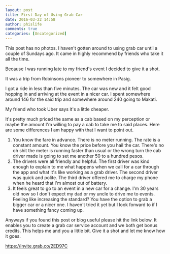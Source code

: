 ```yaml
---
layout: post
title: First Day of Using Grab Car
date: 2016-03-22 14:58
author: phislife
comments: true
categories: [Uncategorized]
---
```

This post has no photos. I haven't gotten around to using grab car until a couple of Sundays ago. It came in highly recommend by friends who take it all the time.

Because I was running late to my friend's event I decided to give it a shot.

It was a trip from Robinsons pioneer to somewhere in Pasig.

I got a ride in less than five minutes. The car was new and it felt good hopping in and arriving at the event in a nicer car. I spent somewhere around 146 for the said trip and somewhere around 240 going to Makati.

My friend who took Uber says it's a little cheaper.

It's pretty much priced the same as a cab based on my perception or maybe the amount I'm willing to pay a cab to take me to said places. Here are some differences I am happy with that I want to point out. 
1. You know the fare in advance. There is no meter running. The rate is a constant amount. You know the price before you hail the car. There's no oh shit the meter is running faster than usual or the wrong turn the cab driver made is going to set me another 50 to a hundred pesos. 
2. The drivers were all friendly and helpful. The first driver was kind enough to explain to me what happens when we call for a car through the app and what it's like working as a grab driver. The second driver was quick and polite. The third driver offered me to charge my phone when he heard that I'm almost out of battery. 
3. It feels great to go to an event in a new car for a change. I'm 30 years old now so I don't expect my dad or my uncle to drive me to events. Feeling like increasing the standard? You have the option to grab a bigger car or a nicer one. I haven't tried it yet but I look forward to if I have something fancy coming up.

Anyways if you found this post or blog useful please hit the link below. It enables you to create a grab car service account and we both get bonus credits. This helps me and you a little bit. Give it a shot and let me know how it goes.

https://invite.grab.co/2ED97C
